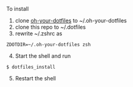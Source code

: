 To install

1. clone [oh-your-dotfiles](https://github.com/DanielThomas/oh-your-dotfiles) to ~/.oh-your-dotfiles
2. clone this repo to ~/.dotfiles
3. rewrite ~/.zshrc as
```shell
ZDOTDIR=~/.oh-your-dotfiles zsh
```
4. Start the shell and run
```shell
$ dotfiles_install
```
5. Restart the shell